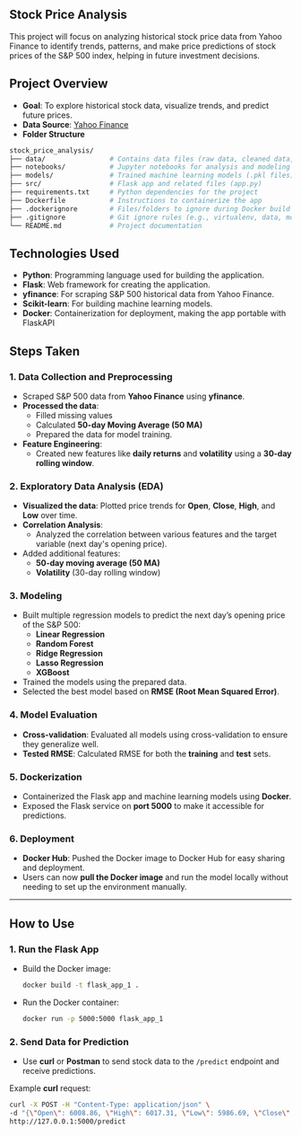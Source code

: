 ## Stock Price Analysis
This project will focus on analyzing historical stock price data from Yahoo Finance to identify trends, patterns, and make price predictions of stock prices of the S&P 500 index, helping in future investment decisions.


## Project Overview
- **Goal**: To explore historical stock data, visualize trends, and predict future prices.
- **Data Source**: [Yahoo Finance](https://finance.yahoo.com)
- **Folder Structure**
```bash
stock_price_analysis/
├── data/                # Contains data files (raw data, cleaned data, etc.)
├── notebooks/           # Jupyter notebooks for analysis and modeling
├── models/              # Trained machine learning models (.pkl files)
├── src/                 # Flask app and related files (app.py)
├── requirements.txt     # Python dependencies for the project
├── Dockerfile           # Instructions to containerize the app
├── .dockerignore        # Files/folders to ignore during Docker build
├── .gitignore           # Git ignore rules (e.g., virtualenv, data, models)
└── README.md            # Project documentation
```
## Technologies Used
- **Python**: Programming language used for building the application.
- **Flask**: Web framework for creating the application.
- **yfinance**: For scraping S&P 500 historical data from Yahoo Finance.
- **Scikit-learn**: For building machine learning models.
- **Docker**: Containerization for deployment, making the app portable with FlaskAPI

## **Steps Taken**

### 1. **Data Collection and Preprocessing**
   - Scraped S&P 500 data from **Yahoo Finance** using **yfinance**.
   - **Processed the data**:
     - Filled missing values
     - Calculated **50-day Moving Average (50 MA)** 
     - Prepared the data for model training.
   - **Feature Engineering**:
     - Created new features like **daily returns** and **volatility** using a **30-day rolling window**.

### 2. **Exploratory Data Analysis (EDA)**
   - **Visualized the data**: Plotted price trends for **Open**, **Close**, **High**, and **Low** over time.
   - **Correlation Analysis**:
     - Analyzed the correlation between various features and the target variable (next day's opening price).
   - Added additional features:
     - **50-day moving average (50 MA)**
     - **Volatility** (30-day rolling window)

### 3. **Modeling**
   - Built multiple regression models to predict the next day’s opening price of the S&P 500:
     - **Linear Regression**
     - **Random Forest**
     - **Ridge Regression**
     - **Lasso Regression**
     - **XGBoost**
   - Trained the models using the prepared data.
   - Selected the best model based on **RMSE (Root Mean Squared Error)**.

### 4. **Model Evaluation**
   - **Cross-validation**: Evaluated all models using cross-validation to ensure they generalize well.
   - **Tested RMSE**: Calculated RMSE for both the **training** and **test** sets.

### 5. **Dockerization**
   - Containerized the Flask app and machine learning models using **Docker**.
   - Exposed the Flask service on **port 5000** to make it accessible for predictions.

### 6. **Deployment**
   - **Docker Hub**: Pushed the Docker image to Docker Hub for easy sharing and deployment.
   - Users can now **pull the Docker image** and run the model locally without needing to set up the environment manually.

---

## **How to Use**

### 1. **Run the Flask App**
   - Build the Docker image:
     ```bash
     docker build -t flask_app_1 .
     ```
   - Run the Docker container:
     ```bash
     docker run -p 5000:5000 flask_app_1
     ```

### 2. **Send Data for Prediction**
   - Use **curl** or **Postman** to send stock data to the `/predict` endpoint and receive predictions.

   Example **curl** request:
   ```bash
   curl -X POST -H "Content-Type: application/json" \
   -d "{\"Open\": 6008.86, \"High\": 6017.31, \"Low\": 5986.69, \"Close\": 6001.35, \"Adj Close\": 6001.35, \"50_MA\": 5735.44}" \
   http://127.0.0.1:5000/predict
